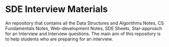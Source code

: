 # SDE Interview Materials

An repository that contains all the Data Structures and Algorithms Notes, CS Fundamentals Notes, Web-development Notes, SDE Sheets, Star-approach for an Interview and Interview questions. The main aim of this repository is to help students who are preparing for an interview.
